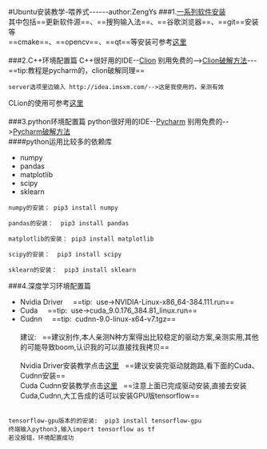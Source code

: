 #Ubuntu安装教学-喂养式------author:ZengYs
###1.[一系列软件安装](https://blog.csdn.net/fuchaosz/article/details/51882935)<br>
  其中包括==更新软件源==、==搜狗输入法==、==谷歌浏览器==、==git==安装等<br>
  ==cmake==、==opencv==、==qt==等安装可参考[这里](https://blog.csdn.net/yehuohan/article/details/51327465)<br><br>
###2.C++环境配置篇
C++很好用的IDE--[Clion](https://www.jetbrains.com/clion/)
别用免费的-->[Clion破解方法](https://blog.csdn.net/zxjbeyond1986/article/details/79263529)---==tip:教程是pycharm的，clion破解同理==
```
server选项里边输入 http://idea.imsxm.com/-->这是我使用的，亲测有效
```
CLion的使用可参考[这里](https://www.jianshu.com/p/cd190dbf0435)<br><br>
###3.python环境配置篇
python很好用的IDE--[Pycharm](https://www.jetbrains.com/pycharm/)
别用免费的-->[Pycharm破解方法](https://blog.csdn.net/zxjbeyond1986/article/details/79263529)<br>
####python运用比较多的依赖库
* numpy 
* pandas
* matplotlib
* scipy
* sklearn<br>

```
numpy的安装： pip3 install numpy

pandas的安装：  pip3 install pandas

matplotlib的安装： pip3 install matplotlib

scipy的安装：  pip3 install scipy

sklearn的安装：  pip3 install sklearn
```

###4.深度学习环境配置篇
* Nvidia Driver &nbsp;&nbsp;&nbsp; ==tip: &nbsp;use->NVIDIA-Linux-x86_64-384.111.run==
* Cuda &nbsp;&nbsp;&nbsp; ==tip: &nbsp;use->cuda_9.0.176_384.81_linux.run==
* Cudnn &nbsp;&nbsp;&nbsp; ==tip: &nbsp;cudnn-9.0-linux-x64-v7.tgz==<br><br>
建议: &nbsp;&nbsp;==建议别作,本人亲测N种方案得出比较稳定的驱动方案,亲测实用,其他的可能导致boom,认识我的可以直接找我拷贝==<br><br>
Nvidia Driver安装教学点击[这里](https://blog.csdn.net/fdqw_sph/article/details/78745375)&nbsp;&nbsp;  ==建议安装完驱动就跑路,看下面的Cuda、Cudnn安装==<br>
Cuda Cudnn安装教学点击[这里](https://blog.csdn.net/zhangbo_0323/article/details/78718157)&nbsp;&nbsp;  ==注意上面已完成驱动安装,直接去安装Cuda,Cudnn,大工告成的话可以安装GPU版tensorflow==<br><br>

```
tensorflow-gpu版本的的安装:  pip3 install tensorflow-gpu
终端输入python3,输入import tensorflow as tf
若没报错，环境配置成功
```
